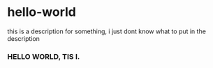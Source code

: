 # hello-world
this is a description for something, i just dont know what to put in the description
### HELLO WORLD, TIS I.

